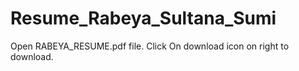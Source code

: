 # Resume_Rabeya_Sultana_Sumi
Open RABEYA_RESUME.pdf file.
Click On download icon on right to download.
